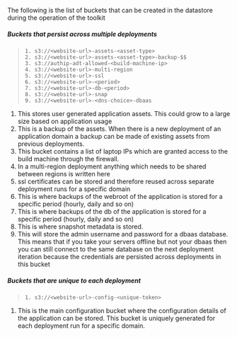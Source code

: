 The following is the list of buckets that can be created in the datastore during the operation of the toolkit


##### Buckets that persist across multiple deployments

>     1. s3://<website-url>-assets-<asset-type>
>     2. s3://<website-url>-assets-<asset-type>-backup-$$
>     3. s3://authip-adt-allowed-<build-machine-ip>
>     4. s3://<website-url>-multi-region
>     5. s3://<website-url>-ssl
>     6. s3://<website-url>-<period>
>     7. s3://<website-url>-db-<period>
>     8. s3://<website-url>-snap
>     9. s3://<website-url>-<dns-choice>-dbaas
1. This stores user generated application assets. This could grow to a large size based on application usage
2. This is a backup of the assets. When there is a new deployment of an application domain a backup can be made of existing assets from previous deployments.
3. This bucket contains a list of laptop IPs which are granted access to the build machine through the firewall.
4. In a multi-region deployment anything which needs to be shared between regions is written here
5. ssl certificates can be stored and therefore reused across separate deployment runs for a specific domain
6. This is where backups of the webroot of the application is stored for a specific period (hourly, daily and so on)
7. This is where backups of the db of the application is stored for a specific period (hourly, daily and so on)
8. This is where snapshot metadata is stored.
9. This will store the admin username and password for a dbaas database. This means that if you take your servers offline but not your dbaas then you can still connect to the same database on the next deployment iteration because the credentials are persisted across deployments in this bucket

##### Buckets that are unique to each deployment

>     1. s3://<website-url>-config-<unique-token>

1. This is the main configuration bucket where the configuration details of the application can be stored. This bucket is uniquely generated for each deployment run for a specific domain. 
